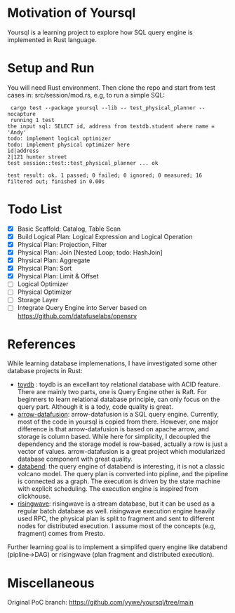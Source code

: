 # Motivation of Yoursql
Yoursql is a learning project to explore how SQL query engine is implemented in Rust language.

# Setup and Run
You will need Rust environment. Then clone the repo and start from test cases in: src/session/mod.rs, e.g, to run a simple SQL:

```console
 cargo test --package yoursql --lib -- test_physical_planner --nocapture
 running 1 test
the input sql: SELECT id, address from testdb.student where name = 'Andy'
todo: implement logical optimizer
todo: implement physical optimizer here
id|address
2|121 hunter street
test session::test::test_physical_planner ... ok

test result: ok. 1 passed; 0 failed; 0 ignored; 0 measured; 16 filtered out; finished in 0.00s
```


# Todo List
- [x] Basic Scaffold: Catalog, Table Scan
- [x] Build Logical Plan: Logical Expression and Logical Operation
- [x] Physical Plan: Projection, Filter
- [x] Physical Plan: Join [Nested Loop; todo: HashJoin]
- [x] Physical Plan: Aggregate
- [x] Physical Plan: Sort
- [x] Physical Plan: Limit & Offset
- [ ] Logical Optimizer
- [ ] Physical Optimizer
- [ ] Storage Layer
- [ ] Integrate Query Engine into Server based on https://github.com/datafuselabs/opensrv

# References
While learning database implemenations, I have investigated some other database projects in Rust: 
* [toydb](https://github.com/erikgrinaker/toydb) : toydb is an excellant toy relational database with ACID feature. There are mainly two parts, one is Query Engine other is Raft. For beginners to learn relational database principle, can only focus on the query part. Although it is a tody, code quality is great. 
* [arrow-datafusion](https://github.com/apache/arrow-datafusion): arrow-datafusion is a SQL query engine. Currently, most of the code in yoursql is copied from there. However, one major difference is that arrow-datafusion is based on apache arrow, and storage is column based. While here for simplicity, I decoupled the dependency and the storage model is row-based, actually a row is just a vector of values. arrow-datafusion is a great project which modularized database component with great quality.
* [databend](https://github.com/datafuselabs/databend): the query engine of databend is interesting, it is not a classic volcano model. The query plan is converted into pipline, and the pipeline is connected as a graph. The execution is driven by the state machine with explicit scheduling. The execution engine is inspired from clickhouse.
* [risingwave](https://github.com/risingwavelabs/risingwave): risingwave is a stream database, but it can be used as a regular batch database as well. risingwave execution engine heavily used RPC, the physical plan is split to fragment and sent to different nodes for distributed execution. I assume most of the concepts (e.g, fragment) comes from Presto.

Further learning goal is to implement a simplifed query engine like databend (pipline->DAG) or risingwave (plan fragment and distributed execution). 

# Miscellaneous
Original PoC branch: https://github.com/yywe/yoursql/tree/main
